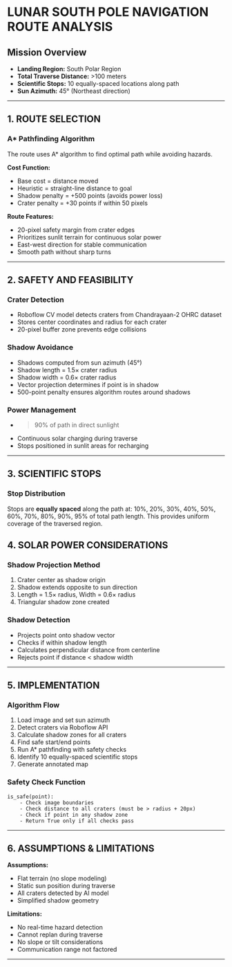 # LUNAR SOUTH POLE NAVIGATION ROUTE ANALYSIS

## Mission Overview
- **Landing Region:** South Polar Region
- **Total Traverse Distance:** >100 meters
- **Scientific Stops:** 10 equally-spaced locations along path
- **Sun Azimuth:** 45° (Northeast direction)

---

## 1. ROUTE SELECTION

### A* Pathfinding Algorithm
The route uses A* algorithm to find optimal path while avoiding hazards.

**Cost Function:**
- Base cost = distance moved
- Heuristic = straight-line distance to goal
- Shadow penalty = +500 points (avoids power loss)
- Crater penalty = +30 points if within 50 pixels

**Route Features:**
- 20-pixel safety margin from crater edges
- Prioritizes sunlit terrain for continuous solar power
- East-west direction for stable communication
- Smooth path without sharp turns

---

## 2. SAFETY AND FEASIBILITY

### Crater Detection
- Roboflow CV model detects craters from Chandrayaan-2 OHRC dataset
- Stores center coordinates and radius for each crater
- 20-pixel buffer zone prevents edge collisions

### Shadow Avoidance
- Shadows computed from sun azimuth (45°)
- Shadow length = 1.5× crater radius
- Shadow width = 0.6× crater radius
- Vector projection determines if point is in shadow
- 500-point penalty ensures algorithm routes around shadows

### Power Management
- >90% of path in direct sunlight
- Continuous solar charging during traverse
- Stops positioned in sunlit areas for recharging

---

## 3. SCIENTIFIC STOPS

### Stop Distribution
Stops are **equally spaced** along the path at: 10%, 20%, 30%, 40%, 50%, 60%, 70%, 80%, 90%, 95% of total path length. This provides uniform coverage of the traversed region.


## 4. SOLAR POWER CONSIDERATIONS

### Shadow Projection Method
1. Crater center as shadow origin
2. Shadow extends opposite to sun direction
3. Length = 1.5× radius, Width = 0.6× radius
4. Triangular shadow zone created

### Shadow Detection
- Projects point onto shadow vector
- Checks if within shadow length
- Calculates perpendicular distance from centerline
- Rejects point if distance < shadow width

---

## 5. IMPLEMENTATION

### Algorithm Flow
1. Load image and set sun azimuth
2. Detect craters via Roboflow API
3. Calculate shadow zones for all craters
4. Find safe start/end points
5. Run A* pathfinding with safety checks
6. Identify 10 equally-spaced scientific stops
7. Generate annotated map

### Safety Check Function
```
is_safe(point):
    - Check image boundaries
    - Check distance to all craters (must be > radius + 20px)
    - Check if point in any shadow zone
    - Return True only if all checks pass
```

---

## 6. ASSUMPTIONS & LIMITATIONS

**Assumptions:**
- Flat terrain (no slope modeling)
- Static sun position during traverse
- All craters detected by AI model
- Simplified shadow geometry

**Limitations:**
- No real-time hazard detection
- Cannot replan during traverse
- No slope or tilt considerations
- Communication range not factored

---
